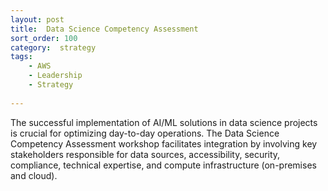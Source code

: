 ```yaml
---
layout: post
title:  Data Science Competency Assessment
sort_order: 100
category:  strategy
tags:
    - AWS
    - Leadership
    - Strategy
 
---
```

The successful implementation of AI/ML solutions in data science projects is crucial for optimizing day-to-day operations. The Data Science Competency Assessment workshop facilitates integration by involving key stakeholders responsible for data sources, accessibility, security, compliance, technical expertise, and compute infrastructure (on-premises and cloud).

<!--more-->

